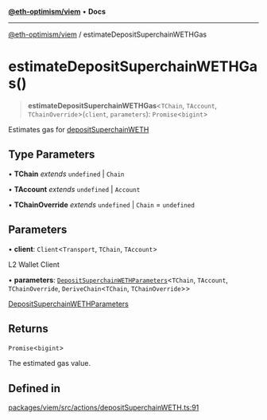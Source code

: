[**@eth-optimism/viem**](../README.md) • **Docs**

***

[@eth-optimism/viem](../README.md) / estimateDepositSuperchainWETHGas

# estimateDepositSuperchainWETHGas()

> **estimateDepositSuperchainWETHGas**\<`TChain`, `TAccount`, `TChainOverride`\>(`client`, `parameters`): `Promise`\<`bigint`\>

Estimates gas for [depositSuperchainWETH](depositSuperchainWETH.md)

## Type Parameters

• **TChain** *extends* `undefined` \| `Chain`

• **TAccount** *extends* `undefined` \| `Account`

• **TChainOverride** *extends* `undefined` \| `Chain` = `undefined`

## Parameters

• **client**: `Client`\<`Transport`, `TChain`, `TAccount`\>

L2 Wallet Client

• **parameters**: [`DepositSuperchainWETHParameters`](../type-aliases/DepositSuperchainWETHParameters.md)\<`TChain`, `TAccount`, `TChainOverride`, `DeriveChain`\<`TChain`, `TChainOverride`\>\>

[DepositSuperchainWETHParameters](../type-aliases/DepositSuperchainWETHParameters.md)

## Returns

`Promise`\<`bigint`\>

The estimated gas value.

## Defined in

[packages/viem/src/actions/depositSuperchainWETH.ts:91](https://github.com/ethereum-optimism/ecosystem/blob/1d855f26d1024617b154d28d909dbc33a421f5de/packages/viem/src/actions/depositSuperchainWETH.ts#L91)
